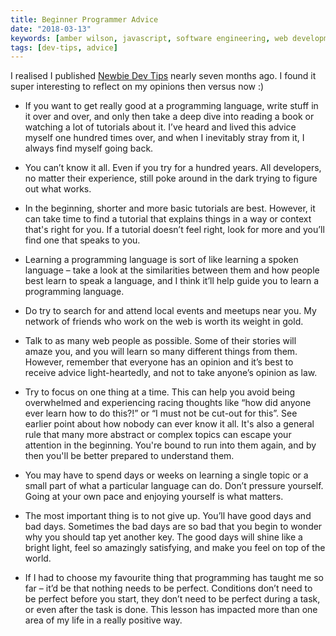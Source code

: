 ```yaml
---
title: Beginner Programmer Advice
date: "2018-03-13"
keywords: [amber wilson, javascript, software engineering, web development, coding, advice]
tags: [dev-tips, advice]
---
```


I realised I published [Newbie Dev Tips](https://amberwilson.co.uk/blog/newbie-dev-tips/) nearly seven months ago. I found it super interesting to reflect on my opinions then versus now :)

*   If you want to get really good at a programming language, write stuff in it over and over, and only then take a deep dive into reading a book or watching a lot of tutorials about it. I’ve heard and lived this advice myself one hundred times over, and when I inevitably stray from it, I always find myself going back.

*   You can’t know it all. Even if you try for a hundred years. All developers, no matter their experience, still poke around in the dark trying to figure out what works.

*   In the beginning, shorter and more basic tutorials are best. However, it can take time to find a tutorial that explains things in a way or context that's right for you. If a tutorial doesn’t feel right, look for more and you’ll find one that speaks to you.

*   Learning a programming language is sort of like learning a spoken language – take a look at the similarities between them and how people best learn to speak a language, and I think it’ll help guide you to learn a programming language.

*   Do try to search for and attend local events and meetups near you. My network of friends who work on the web is worth its weight in gold.

*   Talk to as many web people as possible. Some of their stories will amaze you, and you will learn so many different things from them. However, remember that everyone has an opinion and it’s best to receive advice light-heartedly, and not to take anyone’s opinion as law.

*   Try to focus on one thing at a time. This can help you avoid being overwhelmed and experiencing racing thoughts like “how did anyone ever learn how to do this?!” or “I must not be cut-out for this”. See earlier point about how nobody can ever know it all. It's also a general rule that many more abstract or complex topics can escape your attention in the beginning. You're bound to run into them again, and by then you'll be better prepared to understand them.

*   You may have to spend days or weeks on learning a single topic or a small part of what a particular language can do. Don’t pressure yourself. Going at your own pace and enjoying yourself is what matters.

*   The most important thing is to not give up. You’ll have good days and bad days. Sometimes the bad days are so bad that you begin to wonder why you should tap yet another key. The good days will shine like a bright light, feel so amazingly satisfying, and make you feel on top of the world.

*   If I had to choose my favourite thing that programming has taught me so far – it’d be that nothing needs to be perfect. Conditions don’t need to be perfect before you start, they don’t need to be perfect during a task, or even after the task is done. This lesson has impacted more than one area of my life in a really positive way.